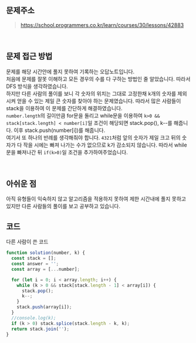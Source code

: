 ## 문제주소

> https://school.programmers.co.kr/learn/courses/30/lessons/42883

</br>

## 문제 접근 방법
문제를 해당 시간안에 풀지 못하여 기록하는 오답노트입니다.  
처음에 문제를 잘못 이해하고 모든 경우의 수를 다 구하는 방법인 줄 알았습니다. 따라서 DFS 방식을 생각하였습니다.  
하지만 다른 사람의 풀이를 보니 각 숫자의 위치는 그대로 고정한채 k개의 숫자를 제외시켜 얻을 수 있는 제일 큰 숫자를 찾아야 하는 문제였습니다. 따라서 많은 사람들이 stack을 이용하여 이 문제를 간단하게 해결하였습니다.  
`number.length`의 길이만큼 for문을 돌리고 while문을 이용하여 `k>0 && stack[stack.length] < number[i]`일 조건이 해당되면 stack.pop(), k--를 해줍니다. 이후 stack.push(number[i])를 해줍니다.  
여기서 또 하나의 반례를 생각해줘야 합니다. `4321`처럼 앞의 숫자가 제일 크고 뒤의 숫자가 다 작을 시에는 빠져 나가는 수가 없으므로 k가 감소되지 않습니다. 따라서 while문을 빠져나간 뒤 `if(k>0)`일 조건을 추가하여주었습니다.

</br>

## 아쉬운 점
아직 유형들이 익숙하지 않고 알고리즘을 적용하지 못하여 제한 시간내에 풀지 못하고 있지만 다른 사람들의 풀이를 보고 공부하고 있습니다. 

## 코드
다른 사람이 쓴 코드
```js
function solution(number, k) {
  const stack = [];
  const answer = '';
  const array = [...number];

  for (let i = 0; i < array.length; i++) {
    while (k > 0 && stack[stack.length - 1] < array[i]) {
      stack.pop();
      k--;
    }
    stack.push(array[i]);
  }
  //console.log(k);
  if (k > 0) stack.splice(stack.length - k, k);
  return stack.join('');
}
```
